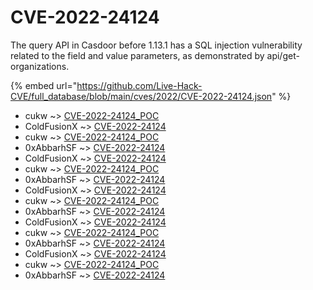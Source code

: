 # CVE-2022-24124

The query API in Casdoor before 1.13.1 has a SQL injection vulnerability related to the field and value parameters, as demonstrated by api/get-organizations.

{% embed url="https://github.com/Live-Hack-CVE/full_database/blob/main/cves/2022/CVE-2022-24124.json" %}


* cukw ~> [CVE-2022-24124_POC](https://www.alice-snow.ru/2022/database/cve-2022-24124/cve-2022-24124_poc-cukw)
* ColdFusionX ~> [CVE-2022-24124](https://www.alice-snow.ru/2022/database/cve-2022-24124/cve-2022-24124-coldfusionx)
* cukw ~> [CVE-2022-24124_POC](https://www.alice-snow.ru/2022/database/cve-2022-24124/cve-2022-24124_poc-cukw)
* 0xAbbarhSF ~> [CVE-2022-24124](https://www.alice-snow.ru/2022/database/cve-2022-24124/cve-2022-24124-0xabbarhsf)
* ColdFusionX ~> [CVE-2022-24124](https://www.alice-snow.ru/2022/database/cve-2022-24124/cve-2022-24124-coldfusionx)
* cukw ~> [CVE-2022-24124_POC](https://www.alice-snow.ru/2022/database/cve-2022-24124/cve-2022-24124_poc-cukw)
* 0xAbbarhSF ~> [CVE-2022-24124](https://www.alice-snow.ru/2022/database/cve-2022-24124/cve-2022-24124-0xabbarhsf)
* ColdFusionX ~> [CVE-2022-24124](https://www.alice-snow.ru/2022/database/cve-2022-24124/cve-2022-24124-coldfusionx)
* cukw ~> [CVE-2022-24124_POC](https://www.alice-snow.ru/2022/database/cve-2022-24124/cve-2022-24124_poc-cukw)
* 0xAbbarhSF ~> [CVE-2022-24124](https://www.alice-snow.ru/2022/database/cve-2022-24124/cve-2022-24124-0xabbarhsf)
* ColdFusionX ~> [CVE-2022-24124](https://www.alice-snow.ru/2022/database/cve-2022-24124/cve-2022-24124-coldfusionx)
* cukw ~> [CVE-2022-24124_POC](https://www.alice-snow.ru/2022/database/cve-2022-24124/cve-2022-24124_poc-cukw)
* 0xAbbarhSF ~> [CVE-2022-24124](https://www.alice-snow.ru/2022/database/cve-2022-24124/cve-2022-24124-0xabbarhsf)
* ColdFusionX ~> [CVE-2022-24124](https://www.alice-snow.ru/2022/database/cve-2022-24124/cve-2022-24124-coldfusionx)
* cukw ~> [CVE-2022-24124_POC](https://www.alice-snow.ru/2022/database/cve-2022-24124/cve-2022-24124_poc-cukw)
* 0xAbbarhSF ~> [CVE-2022-24124](https://www.alice-snow.ru/2022/database/cve-2022-24124/cve-2022-24124-0xabbarhsf)